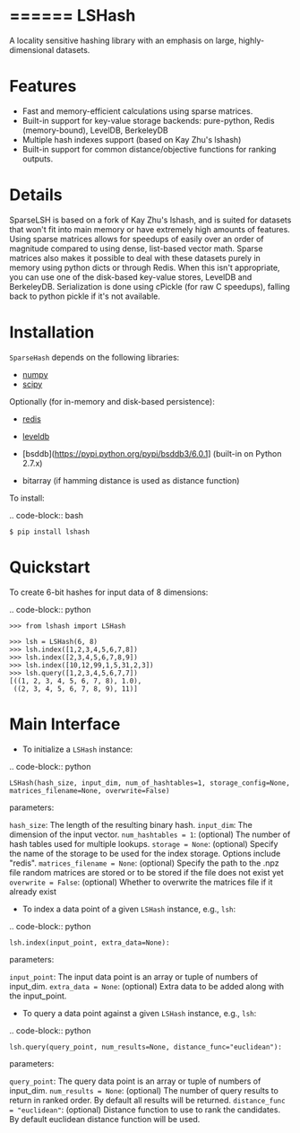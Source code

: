 ======
LSHash
======

A locality sensitive hashing library with an emphasis on large, highly-dimensional datasets.

Features
==========

- Fast and memory-efficient calculations using sparse matrices.
- Built-in support for key-value storage backends: pure-python, Redis (memory-bound), LevelDB, BerkeleyDB
- Multiple hash indexes support (based on Kay Zhu's lshash)
- Built-in support for common distance/objective functions for ranking outputs.

Details
=======

SparseLSH is based on a fork of Kay Zhu's lshash, and is suited for datasets that won't
fit into main memory or have extremely high amounts of features. Using sparse matrices
allows for speedups of easily over an order of magnitude compared to using dense, list-based
vector math. Sparse matrices also makes it possible to deal with these datasets purely in
memory using python dicts or through Redis. When this isn't appropriate, you can use one
of the disk-based key-value stores, LevelDB and BerkeleyDB. Serialization is done using
cPickle (for raw C speedups), falling back to python pickle if it's not available.

Installation
============
`SparseHash` depends on the following libraries:

- [numpy](http://www.numpy.org/)
- [scipy](http://www.scipy.org/)

Optionally (for in-memory and disk-based persistence):

- [redis](https://pypi.python.org/pypi/redis/)
- [leveldb](https://code.google.com/p/py-leveldb/)
- [bsddb](https://pypi.python.org/pypi/bsddb3/6.0.1] (built-in on Python 2.7.x)

- bitarray (if hamming distance is used as distance function)

To install:

.. code-block:: bash

    $ pip install lshash

Quickstart
==========
To create 6-bit hashes for input data of 8 dimensions:

.. code-block:: python

    >>> from lshash import LSHash

    >>> lsh = LSHash(6, 8)
    >>> lsh.index([1,2,3,4,5,6,7,8])
    >>> lsh.index([2,3,4,5,6,7,8,9])
    >>> lsh.index([10,12,99,1,5,31,2,3])
    >>> lsh.query([1,2,3,4,5,6,7,7])
    [((1, 2, 3, 4, 5, 6, 7, 8), 1.0),
     ((2, 3, 4, 5, 6, 7, 8, 9), 11)]


Main Interface
==============

- To initialize a ``LSHash`` instance:

.. code-block:: python

    LSHash(hash_size, input_dim, num_of_hashtables=1, storage_config=None, matrices_filename=None, overwrite=False)

parameters:

``hash_size``:
    The length of the resulting binary hash.
``input_dim``:
    The dimension of the input vector.
``num_hashtables = 1``:
    (optional) The number of hash tables used for multiple lookups.
``storage = None``:
    (optional) Specify the name of the storage to be used for the index
    storage. Options include "redis".
``matrices_filename = None``:
    (optional) Specify the path to the .npz file random matrices are stored
    or to be stored if the file does not exist yet
``overwrite = False``:
    (optional) Whether to overwrite the matrices file if it already exist

- To index a data point of a given ``LSHash`` instance, e.g., ``lsh``:

.. code-block:: python

    lsh.index(input_point, extra_data=None):

parameters:

``input_point``:
    The input data point is an array or tuple of numbers of input_dim.
``extra_data = None``:
    (optional) Extra data to be added along with the input_point.

- To query a data point against a given ``LSHash`` instance, e.g., ``lsh``:

.. code-block:: python

    lsh.query(query_point, num_results=None, distance_func="euclidean"):

parameters:

``query_point``:
    The query data point is an array or tuple of numbers of input_dim.
``num_results = None``:
    (optional) The number of query results to return in ranked order. By
    default all results will be returned.
``distance_func = "euclidean"``:
    (optional) Distance function to use to rank the candidates. By default
    euclidean distance function will be used.
